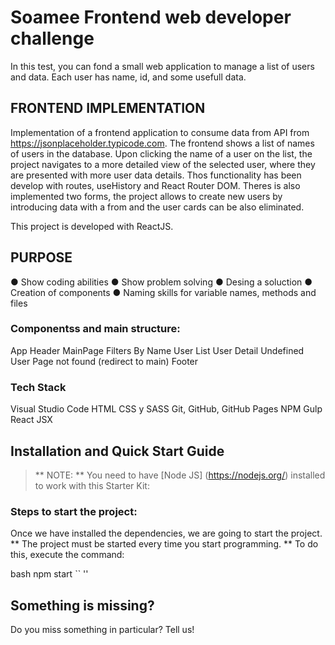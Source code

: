# Soamee Frontend web developer challenge

In this test, you can fond a small web application to manage a list of users and data. Each user has name, id, and some usefull data.

## FRONTEND IMPLEMENTATION

Implementation of a frontend application to consume data from API from https://jsonplaceholder.typicode.com.
The frontend shows a list of names of users in the database. Upon clicking
the name of a user on the list, the project navigates to a more detailed view of the selected user, where they are presented with more user data details. Thos functionality has been develop with routes, useHistory and React Router DOM.
Theres is also implemented two forms,
the project allows to create new users by introducing data with a from and the user cards can be also eliminated.

This project is developed with ReactJS.

## PURPOSE

● Show coding abilities
● Show problem solving
● Desing a soluction
● Creation of components
● Naming skills for variable names, methods and files

### Componentss and main structure:

App
Header
MainPage
Filters
By Name
User List
User Detail
Undefined User
Page not found (redirect to main)
Footer

### Tech Stack

Visual Studio Code
HTML
CSS y SASS
Git, GitHub, GitHub Pages
NPM
Gulp
React
JSX

## Installation and Quick Start Guide

> ** NOTE: ** You need to have [Node JS] (https://nodejs.org/) installed to work with this Starter Kit:

### Steps to start the project:

Once we have installed the dependencies, we are going to start the project. ** The project must be started every time you start programming. ** To do this, execute the command:

bash
npm start
`` ''

## Something is missing?

Do you miss something in particular? Tell us!
